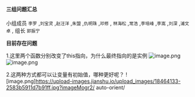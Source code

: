 #### 三组问题汇总 

小组成员 `李罗` ,`刘宝灵` ,`赵汪洋` ,`朱盟` ,`仇明珠` ,`邓修` , `林海松` ,`常浩` ,`李培峰` ,`李嵩` ,`刘深` ,`浦文卓` , 组长 `郭振宁`

**目前存在问题**

1.这里两个函数分别改变了this指向，为什么最终指向的是实例
![image.png](https://upload-images.jianshu.io/upload_images/18442274-cfdbcb792366c2c8.png?imageMogr2/auto-orient/strip%7CimageView2/2/w/1240)
![image.png](https://upload-images.jianshu.io/upload_images/18442274-763af1f8f15ecb84.png?imageMogr2/auto-orient/strip%7CimageView2/2/w/1240)

2.这两种方式都可以让变量有初始值，哪种更好呢？
![image.png]https://upload-images.jianshu.io/upload_images/18464133-2583b5911d7b91ff.jpg?imageMogr2/
auto-orient/

